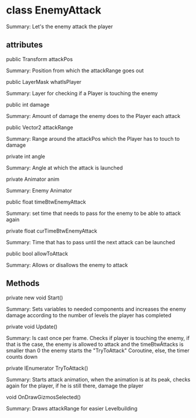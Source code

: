 # class EnemyAttack

Summary: Let's the enemy attack the player

## attributes

public Transform attackPos

Summary: Position from which the attackRange goes out

public LayerMask whatIsPlayer

Summary: Layer for checking if a Player is touching the enemy

public int damage

Summary: Amount of damage the enemy does to the Player each attack

public Vector2 attackRange

Summary: Range around the attackPos which the Player has to touch to damage

private int angle

Summary: Angle at which the attack is launched

private Animator anim

Summary: Enemy Animator

public float timeBtwEnemyAttack

Summary: set time that needs to pass for the enemy to be able to attack again

private float curTimeBtwEnemyAttack

Summary: Time that has to pass until the next attack can be launched

public bool allowToAttack 

Summary: Allows or disallows the enemy to attack

## Methods

private new void Start()

Summary: Sets variables to needed components and increases the enemy damage according to the number of levels the player has completed

private void Update()

Summary: Is cast once per frame. Checks if player is touching the enemy, if that is the case, the enemy is allowed to attack and the timeBtwÁttacks is smaller than 0 the enemy starts the "TryToAttack" Coroutine, else, the timer counts down

private IEnumerator TryToAttack()

Summary: Starts attack animation, when the animation is at its peak, checks again for the player, if he is still there, damage the player

void OnDrawGizmosSelected()

Summary: Draws attackRange for easier Levelbuilding



